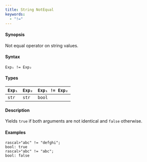 ```yaml
---
title: String NotEqual
keywords:
  - "!="
---
```


#### Synopsis

Not equal operator on string values.

#### Syntax

`Exp₁ != Exp₂`

#### Types


| `Exp₁` | `Exp₂` | `Exp₁ != Exp₂`  |
| --- | --- | --- |
| `str`     |  `str`    | `bool`                |


#### Description

Yields `true` if both arguments are not identical and `false` otherwise.

#### Examples


```rascal-shell 
rascal>"abc" != "defghi";
bool: true
rascal>"abc" != "abc";
bool: false
```



